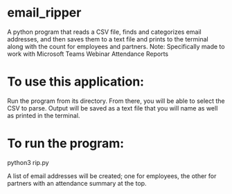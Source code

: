 # email_ripper
A python program that reads a CSV file, finds and categorizes email addresses, and then saves them to a text file and prints to the terminal along with the count for employees and partners.
Note: Specifically made to work with Microsoft Teams Webinar Attendance Reports

# To use this application:
Run the program from its directory. From there, you will be able to select the CSV to parse. Output will be saved as a text file that you will name as well as printed in the terminal.

# To run the program:
python3 rip.py

A list of email addresses will be created; one for employees, the other for partners with an attendance summary at the top.
